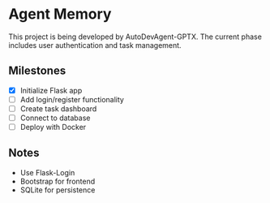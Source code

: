 # Agent Memory

This project is being developed by AutoDevAgent-GPTX.
The current phase includes user authentication and task management.

## Milestones
- [x] Initialize Flask app
- [ ] Add login/register functionality
- [ ] Create task dashboard
- [ ] Connect to database
- [ ] Deploy with Docker

## Notes
- Use Flask-Login
- Bootstrap for frontend
- SQLite for persistence
